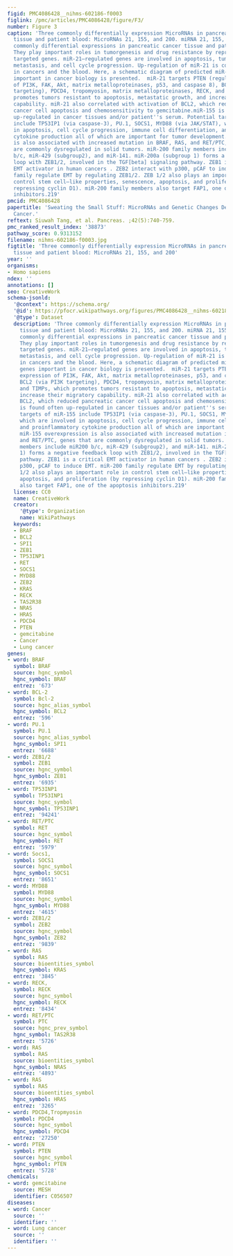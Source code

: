 ```yaml
---
figid: PMC4086428__nihms-602186-f0003
figlink: /pmc/articles/PMC4086428/figure/F3/
number: Figure 3
caption: 'Three commonly differentially expression MicroRNAs in pancreatic cancer
  tissue and patient blood: MicroRNAs 21, 155, and 200. miRNA 21, 155, and 200 are
  commonly differential expressions in pancreatic cancer tissue and patient blood.
  They play important roles in tumorgenesis and drug resistance by repressing their
  targeted genes. miR-21–regulated genes are involved in apoptosis, tumor invasion,
  metastasis, and cell cycle progression. Up-regulation of miR-21 is commonly found
  in cancers and the blood. Here, a schematic diagram of predicted miR-21 target genes
  important in cancer biology is presented.  miR-21 targets PTEN (regulating expression
  of PI3K, FAK, Akt, matrix metalloproteinases, p53, and caspase 8), BCL2 (via PI3K
  targeting), PDCD4, tropomyosin, matrix metalloproteinases, RECK, and TIMPs, which
  promotes tumors resistant to apoptosis, metastatic growth, and increase their migratory
  capability. miR-21 also correlated with activation of BCL2, which reduced pancreatic
  cancer cell apoptosis and chemosensitivity to gemcitabine.miR-155 is found often
  up-regulated in cancer tissues and/or patient''s serum. Potential targets of miR-155
  include TP53IP1 (via caspase-3), PU.1, SOCS1, MYD88 (via JAK/STAT), which are involved
  in apoptosis, cell cycle progression, immune cell differentiation, and proinflammatory
  cytokine production all of which are important for tumor development. miR-155 overexpression
  is also associated with increased mutation in BRAF, RAS, and RET/PTC, genes that
  are commonly dysregulated in solid tumors. miR-200 family members include miR200
  b/c, miR-429 (subgroup2), and miR-141. miR-200a (subgroup 1) forms a negative feedback
  loop with ZEB1/2, involved in the TGF[beta] signaling pathway. ZEB1 is a critical
  EMT activator in human cancers . ZEB2 interact with p300, pCAF to induce EMT. miR-200
  family regulate EMT by regulating ZEB1/2. ZEB 1/2 also plays an important role in
  control stem cell–like properties, senescence, apoptosis, and proliferation (by
  repressing cyclin D1). miR-200 family members also target FAP1, one of the apoptosis
  inhibitors.219'
pmcid: PMC4086428
papertitle: 'Sweating the Small Stuff: MicroRNAs and Genetic Changes Define Pancreatic
  Cancer.'
reftext: Siuwah Tang, et al. Pancreas. ;42(5):740-759.
pmc_ranked_result_index: '38873'
pathway_score: 0.9313152
filename: nihms-602186-f0003.jpg
figtitle: 'Three commonly differentially expression MicroRNAs in pancreatic cancer
  tissue and patient blood: MicroRNAs 21, 155, and 200'
year: ''
organisms:
- Homo sapiens
ndex: ''
annotations: []
seo: CreativeWork
schema-jsonld:
  '@context': https://schema.org/
  '@id': https://pfocr.wikipathways.org/figures/PMC4086428__nihms-602186-f0003.html
  '@type': Dataset
  description: 'Three commonly differentially expression MicroRNAs in pancreatic cancer
    tissue and patient blood: MicroRNAs 21, 155, and 200. miRNA 21, 155, and 200 are
    commonly differential expressions in pancreatic cancer tissue and patient blood.
    They play important roles in tumorgenesis and drug resistance by repressing their
    targeted genes. miR-21–regulated genes are involved in apoptosis, tumor invasion,
    metastasis, and cell cycle progression. Up-regulation of miR-21 is commonly found
    in cancers and the blood. Here, a schematic diagram of predicted miR-21 target
    genes important in cancer biology is presented.  miR-21 targets PTEN (regulating
    expression of PI3K, FAK, Akt, matrix metalloproteinases, p53, and caspase 8),
    BCL2 (via PI3K targeting), PDCD4, tropomyosin, matrix metalloproteinases, RECK,
    and TIMPs, which promotes tumors resistant to apoptosis, metastatic growth, and
    increase their migratory capability. miR-21 also correlated with activation of
    BCL2, which reduced pancreatic cancer cell apoptosis and chemosensitivity to gemcitabine.miR-155
    is found often up-regulated in cancer tissues and/or patient''s serum. Potential
    targets of miR-155 include TP53IP1 (via caspase-3), PU.1, SOCS1, MYD88 (via JAK/STAT),
    which are involved in apoptosis, cell cycle progression, immune cell differentiation,
    and proinflammatory cytokine production all of which are important for tumor development.
    miR-155 overexpression is also associated with increased mutation in BRAF, RAS,
    and RET/PTC, genes that are commonly dysregulated in solid tumors. miR-200 family
    members include miR200 b/c, miR-429 (subgroup2), and miR-141. miR-200a (subgroup
    1) forms a negative feedback loop with ZEB1/2, involved in the TGF[beta] signaling
    pathway. ZEB1 is a critical EMT activator in human cancers . ZEB2 interact with
    p300, pCAF to induce EMT. miR-200 family regulate EMT by regulating ZEB1/2. ZEB
    1/2 also plays an important role in control stem cell–like properties, senescence,
    apoptosis, and proliferation (by repressing cyclin D1). miR-200 family members
    also target FAP1, one of the apoptosis inhibitors.219'
  license: CC0
  name: CreativeWork
  creator:
    '@type': Organization
    name: WikiPathways
  keywords:
  - BRAF
  - BCL2
  - SPI1
  - ZEB1
  - TP53INP1
  - RET
  - SOCS1
  - MYD88
  - ZEB2
  - KRAS
  - RECK
  - TAS2R38
  - NRAS
  - HRAS
  - PDCD4
  - PTEN
  - gemcitabine
  - Cancer
  - Lung cancer
genes:
- word: BRAF
  symbol: BRAF
  source: hgnc_symbol
  hgnc_symbol: BRAF
  entrez: '673'
- word: BCL-2
  symbol: Bcl-2
  source: hgnc_alias_symbol
  hgnc_symbol: BCL2
  entrez: '596'
- word: PU.1
  symbol: PU.1
  source: hgnc_alias_symbol
  hgnc_symbol: SPI1
  entrez: '6688'
- word: ZEB1/2
  symbol: ZEB1
  source: hgnc_symbol
  hgnc_symbol: ZEB1
  entrez: '6935'
- word: TP53INP1
  symbol: TP53INP1
  source: hgnc_symbol
  hgnc_symbol: TP53INP1
  entrez: '94241'
- word: RET/PTC
  symbol: RET
  source: hgnc_symbol
  hgnc_symbol: RET
  entrez: '5979'
- word: Socs1,
  symbol: SOCS1
  source: hgnc_symbol
  hgnc_symbol: SOCS1
  entrez: '8651'
- word: MYD88
  symbol: MYD88
  source: hgnc_symbol
  hgnc_symbol: MYD88
  entrez: '4615'
- word: ZEB1/2
  symbol: ZEB2
  source: hgnc_symbol
  hgnc_symbol: ZEB2
  entrez: '9839'
- word: RAS
  symbol: RAS
  source: bioentities_symbol
  hgnc_symbol: KRAS
  entrez: '3845'
- word: RECK,
  symbol: RECK
  source: hgnc_symbol
  hgnc_symbol: RECK
  entrez: '8434'
- word: RET/PTC
  symbol: PTC
  source: hgnc_prev_symbol
  hgnc_symbol: TAS2R38
  entrez: '5726'
- word: RAS
  symbol: RAS
  source: bioentities_symbol
  hgnc_symbol: NRAS
  entrez: '4893'
- word: RAS
  symbol: RAS
  source: bioentities_symbol
  hgnc_symbol: HRAS
  entrez: '3265'
- word: PDCD4,Tropmyosin
  symbol: PDCD4
  source: hgnc_symbol
  hgnc_symbol: PDCD4
  entrez: '27250'
- word: PTEN
  symbol: PTEN
  source: hgnc_symbol
  hgnc_symbol: PTEN
  entrez: '5728'
chemicals:
- word: gemcitabine
  source: MESH
  identifier: C056507
diseases:
- word: Cancer
  source: ''
  identifier: ''
- word: Lung cancer
  source: ''
  identifier: ''
---
```

